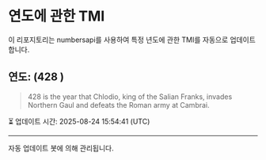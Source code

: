 
# 연도에 관한 TMI

이 리포지토리는 numbersapi를 사용하여 특정 년도에 관한 TMI를 자동으로 업데이트합니다.

## 연도: (428 )
> 428 is the year that Chlodio, king of the Salian Franks, invades Northern Gaul and defeats the Roman army at Cambrai.

⏳ 업데이트 시간: 2025-08-24 15:54:41 (UTC)

---
자동 업데이트 봇에 의해 관리됩니다.
